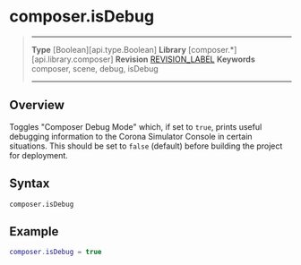 # composer.isDebug

> --------------------- ------------------------------------------------------------------------------------------
> __Type__              [Boolean][api.type.Boolean]
> __Library__           [composer.*][api.library.composer]
> __Revision__          [REVISION_LABEL](REVISION_URL)
> __Keywords__          composer, scene, debug, isDebug
> --------------------- ------------------------------------------------------------------------------------------


## Overview

Toggles "Composer Debug Mode" which, if set to `true`, prints useful debugging information to the Corona Simulator Console in certain situations. This should be set to `false` (default) before building the project for deployment.

## Syntax

	composer.isDebug

## Example

`````lua
composer.isDebug = true
`````
